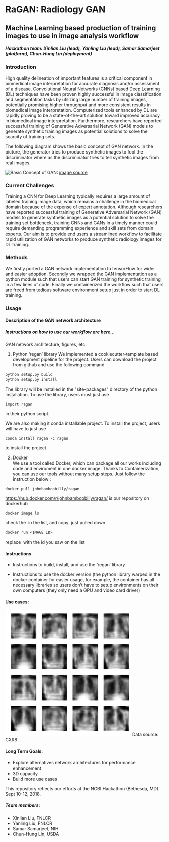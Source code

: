 # RaGAN: Radiology GAN

## Machine Learning based production of training images to use in image analysis workflow

##### Hackathon team: Xinlian Liu (lead), Yanling Liu (lead), Samar Samarjeet (platform), Chun-Hung Lin (deployment)

### Introduction

High quality delineation of important features is a critical component in biomedical image interpretation for accurate diagnosis and/or assessment of a disease. Convolutional Neural Networks (CNNs) based Deep Learning (DL) techniques have been proven highly successful in image classification and segmentation tasks by utilizing large number of training images, potentially promising higher throughput and more consistent results in biomedical image interpretation. Computerized tools enhanced by DL are rapidly proving to be a state-of-the-art solution toward improved accuracy in biomedical image interpretation. Furthermore, researchers have reported successful training of Generative Adversarial Network (GAN) models to generate synthetic training images as potential solutions to solve the scarcity of training sets.

The following diagram shows the basic concept of GAN network. In the picture, the generator tries to produce synthetic images to fool the discriminator where as the discriminator tries to tell synthetic images from real images. 


![Basic Concept of GAN:](https://mlnotebook.github.io/img/CNN/gan1.png)
[image source](https://mlnotebook.github.io/img/CNN/gan1.png)

### Current Challenges

Training a CNN for Deep Learning typically requires a large amount of labeled training image data, which remains a challenge in the biomedical domain because of the expense of expert annotation. Although researchers have reported successful training of Generative Adversarial Network (GAN) models to generate synthetic images as a potential solution to solve the training set bottleneck, training CNNs and GANs in a timely manner could require demanding programming experience and skill sets from domain experts. Our aim is to provide end users a streamlined workflow to facilitate rapid utilization of GAN networks to produce synthetic radiology images for DL training.

### Methods

We firstly ported a GAN network implementation to tensorFlow for wider and easier adoption.
Secondly we wrapped the GAN implementation as a python module such that users can start GAN training for synthetic training in a few lines of code.
Finally we containerized the workflow such that users are freed from tedious software environment setup just in order to start DL training.

### Usage

#### Description of the GAN network architecture

##### Instructions on how to use our workflow are here…

GAN network architecture, figures, etc.

1. Python ‘regan’ library
We implemented a cookiecutter-template based development pipeline for the project. Users can download the project from github and use the following command 
```
python setup.py build
python setup.py install
```

The library will be installed in the "site-packages" directory of the python installation.
To use the library, users must just use 

```
import ragan
```
in their python script.

We are also making it conda installable project. To install the project, users will have to just use
```
conda install ragan -c ragan
```
to install the project. 

2. Docker <br>
We use a tool called Docker, which can package all our works including code and enviroment in one docker image.
Thanks to Containerization, you can use our tools without many setup steps. Just follow the instruction below :
```
docker pull johnbamboobilly/ragan
```
https://hub.docker.com/r/johnbamboobilly/ragan/ is our repository on dockerhub
```
docker image ls
```
check the <IMAGE ID> in the list, and copy <IMAGE ID> just pulled down
```
docker run <IMAGE ID>
```
replace <IMAGE ID> with the id you saw on the list

#### Instructions

* Instructions to build, install, and use the ‘regan’ library

* Instructions to use the docker version (the python library warped in the docker container for easier usage, for example, the container has all necessary libraries so users don’t have to setup environments on their own computers (they only need a GPU and video card driver)

#### Use cases:

<img src="mnist_2500.png" width="400" height="400" />
Data source: CXR8

#### Long Term Goals:

* Explore alternatives network architectures for performance enhancement
* 3D capacity
* Build more use cases

This repository reflects our efforts at the NCBI Hackathon (Bethesda, MD) Sept 10-12, 2018. 


##### Team members:
* Xinlian Liu, FNLCR
* Yanling Liu, FNLCR
* Samar Samarjeet, NIH
* Chun-Hung Lin, USDA
